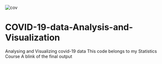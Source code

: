 ![cov](https://user-images.githubusercontent.com/45132903/180608786-7e07ec52-5435-4fa6-b9f0-292f7fc08603.JPG)
# COVID-19-data-Analysis-and-Visualization
Analysing and Visualizing covid-19 data
This code belongs to my Statistics Course 
A blink of the final output
